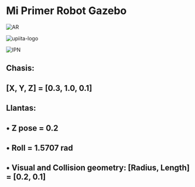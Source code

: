 # Mi Primer Robot Gazebo
![AR](https://user-images.githubusercontent.com/76974066/113465748-d1bb9680-93f3-11eb-9eb9-025c89f544fe.jpg)

![upiita-logo](https://user-images.githubusercontent.com/76974066/113465729-b6508b80-93f3-11eb-8593-4f21f2aa5bc1.png)


![IPN](https://user-images.githubusercontent.com/76974066/113465750-d41df080-93f3-11eb-868a-8514b1938e8e.png)

## Chasis:

## [X, Y, Z] = [0.3, 1.0, 0.1]
## Llantas:
##    • Z pose = 0.2
##    • Roll = 1.5707 rad
##    • Visual and Collision geometry: [Radius, Length] = [0.2, 0.1]
